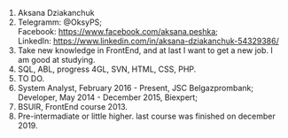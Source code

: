 1. Aksana Dziakanchuk
2. Telegramm: @OksyPS; \
   Facebook: https://www.facebook.com/aksana.peshka; \
   LinkedIn: https://www.linkedin.com/in/aksana-dziakanchuk-54329386/
3. Take new knowledge in FrontEnd, and at last I want to get a new job. I am good at studying.
4. SQL, ABL, progress 4GL, SVN, HTML, CSS, PHP.
5. TO DO.
6. System Analyst, February 2016 - Present, JSC Belgazprombank; \
   Developer, May 2014 - December 2015, Biexpert;
7. BSUIR, FrontEnd course 2013.
8. Pre-intermadiate or little higher. last course was finished on december 2019.